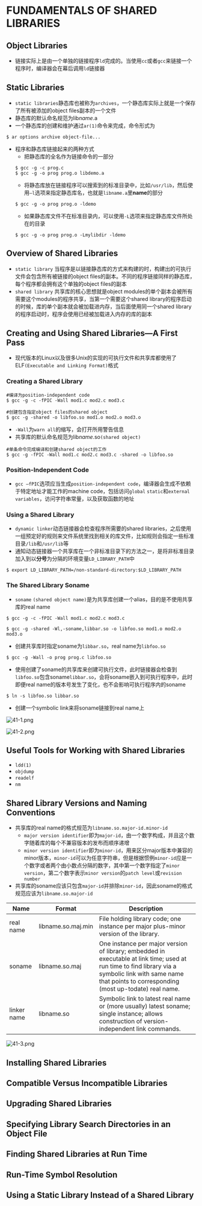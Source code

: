 # FUNDAMENTALS OF SHARED LIBRARIES

## Object Libraries
- 链接实际上是由一个单独的链接程序`ld`完成的。当使用`cc`或者`gcc`来链接一个程序时，编译器会在幕后调用`ld`链接器

## Static Libraries
- `static libraries`静态库也被称为`archives`，一个静态库实际上就是一个保存了所有被添加的object files副本的一个文件
- 静态库的默认命名规范为lib*name*.a
- 一个静态库的创建和维护通过`ar(1)`命令来完成，命令形式为
```shell
$ ar options archive object-file...
```
- 程序和静态库链接起来的两种方式
    - 把静态库的全名作为链接命令的一部分
    ```shell
    $ gcc -g -c prog.c
    $ gcc -g -o prog prog.o libdemo.a
    ```
    - 将静态库放在链接程序可以搜索到的标准目录中，比如`/usr/lib`，然后使用`–l`选项来指定静态库名，也就是`libname.a`里**name**的部分
    ```shell
    $ gcc -g -o prog prog.o -ldemo
    ```
    - 如果静态库文件不在标准目录内，可以使用`-L`选项来指定静态库文件所处在的目录
    ```shell
    $ gcc -g -o prog prog.o -Lmylibdir -ldemo
    ```

## Overview of Shared Libraries
- `static library` 当程序是以链接静态库的方式来构建的时，构建出的可执行文件会包含所有被链接的object files的副本。不同的程序链接同样的静态库，每个程序都会拥有这个单独的object files的副本
- `shared library` 共享库的核心思想就是object modules的单个副本会被所有需要这个modules的程序共享，当第一个需要这个shared library的程序启动的时候，库的单个副本就会被加载进内存，当后面使用同一个shared library的程序启动时，程序会使用已经被加载进入内存的库的副本

## Creating and Using Shared Libraries—A First Pass
- 现代版本的Linux以及很多Unix的实现的可执行文件和共享库都使用了ELF`(Executable and Linking Format)`格式

### Creating a Shared Library
```shell
#编译为position-independent code
$ gcc -g -c -fPIC -Wall mod1.c mod2.c mod3.c

#创建包含指定object files的shared object 
$ gcc -g -shared -o libfoo.so mod1.o mod2.o mod3.o
```
- `-Wall`为`warn all`的缩写，会打开所用警告信息
- 共享库的默认命名规范为lib*name*.so`(shared object)`

```shell
#单条命令完成编译和创建shared object的工作
$ gcc -g -fPIC -Wall mod1.c mod2.c mod3.c -shared -o libfoo.so
```

### Position-Independent Code
- `gcc –fPIC`选项应当生成`position-independent code`，编译器会生成不依赖于特定地址才能工作的machine code，包括访问`global` `static`和`external variables`，访问字符串常量，以及获取函数的地址

### Using a Shared Library
- `dynamic linker`动态链接器会检查程序所需要的shared libraries，之后使用一组预定好的规则来文件系统里找到相关的库文件，比如规则会指定一些标准目录`/lib`和`/usr/lib`等
- 通知动态链接器一个共享库在一个非标准目录下的方法之一，是将非标准目录加入到以**分号**为分隔的环境变量`LD_LIBRARY_PATH`中
```shell
$ export LD_LIBRARY_PATH=/non-standard-directory:$LD_LIBRARY_PATH
```

### The Shared Library Soname
- `soname` `(shared object name)`是为共享库创建一个alias，目的是不使用共享库的real name

```shell
$ gcc -g -c -fPIC -Wall mod1.c mod2.c mod3.c

$ gcc -g -shared -Wl,-soname,libbar.so -o libfoo.so mod1.o mod2.o mod3.o
```
- 创建共享库时指定soname为`libbar.so`，real name为`libfoo.so`

```shell
$ gcc -g -Wall -o prog prog.c libfoo.so
```
- 使用创建了soname的共享库来创建可执行文件，此时链接器会检查到`libfoo.so`包含soname`libbar.so`，会将soname嵌入到可执行程序中，此时即便real name的版本号发生了变化，也不会影响可执行程序内的soname

```shell
$ ln -s libfoo.so libbar.so
```
- 创建一个symbolic link来将soname链接到real name上

![41-1.png](./img/41-1.png)  

![41-2.png](./img/41-2.png)

## Useful Tools for Working with Shared Libraries
- `ldd(1)`
- `objdump`
- `readelf`
- `nm`

## Shared Library Versions and Naming Conventions
- 共享库的real name的格式规范为`libname.so.major-id.minor-id`
    - `major version identifier`即为`major-id`，由一个数字构成，并且这个数字随着库的每个不兼容版本的发布而顺序递增
    - `minor version identifier`即为`minor-id`，用来区分major版本中兼容的minor版本，`minor-id`可以为任意字符串，但是根据惯例`minor-id`应是一个数字或者两个由小数点分隔的数字，其中第一个数字指定了`minor version`，第二个数字表示`minor version`的`patch level`或`revision number`
- 共享库的soname应该只包含`major-id`并排除`minor-id`，因此soname的格式规范应该为`libname.so.major-id`

| Name |  Format |  Description |
| --- | --- | --- |
| real name | libname.so.maj.min | File holding library code; one instance per major plus-minor version of the library. |
| soname | libname.so.maj | One instance per major version of library; embedded in executable at link time; used at run time to find library via a symbolic link with same name that points to corresponding (most up-todate) real name. |
| linker name | libname.so | Symbolic link to latest real name or (more usually) latest soname; single instance; allows construction of version-independent link commands. |

![41-3.png](./img/41-3.png)

## Installing Shared Libraries

## Compatible Versus Incompatible Libraries

## Upgrading Shared Libraries

## Specifying Library Search Directories in an Object File

## Finding Shared Libraries at Run Time

## Run-Time Symbol Resolution

## Using a Static Library Instead of a Shared Library
